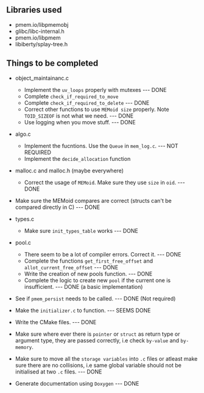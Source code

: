 ## Libraries used

* pmem.io/libpmemobj
* glibc/libc-internal.h
* pmem.io/libpmem
* libiberty/splay-tree.h

## Things to be completed

* object_maintainanc.c
    - Implement the `uv_loops` properly with mutexes        --- DONE
    - Complete `check_if_required_to_move`
    - Complete `check_if_required_to_delete`    --- DONE
    - Correct other functions to use `MEMoid size` properly. Note `TOID_SIZEOF` is not what we need.    --- DONE
    - Use logging when you move stuff.      --- DONE

*  algo.c
    - Implement the fucntions. Use the `Queue` in `mem_log.c`.  --- NOT REQUIRED
    - Implement the `decide_allocation` function

* malloc.c and malloc.h (maybe everywhere)
    - Correct the usage of `MEMoid`. Make sure they use `size` in `oid`.    --- DONE

* Make sure the MEMoid compares are correct (structs can't be compared directly in C)   --- DONE

* types.c
    - Make sure `init_types_table` works --- DONE

* pool.c
    - There seem to be a lot of compiler errors. Correct it.    --- DONE
    - Complete the functions `get_first_free_offset` and `allot_current_free_offset` --- DONE
    - Write the creation of new pools function.  --- DONE
    - Complete the logic to create new `pool` if the current one is insufficient.  --- DONE (a basic implementation)

* See if `pmem_persist` needs to be called. --- DONE (Not required)

* Make the `initializer.c` to function.     --- SEEMS DONE

* Write the CMake files.    --- DONE

* Make sure where ever there is `pointer` or `struct` as return type or argument type, they are passed correctly, i.e check `by-value` and `by-memory`. 

* Make sure to move all the `storage variables` into `.c` files or atleast make sure there are no collisions, i.e same global variable should not be initialised at two `.c` files.  --- DONE

* Generate documentation using `Doxygen` --- DONE